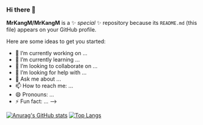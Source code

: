 ### Hi there 👋

**MrKangM/MrKangM** is a ✨ _special_ ✨ repository because its `README.md` (this file) appears on your GitHub profile.

Here are some ideas to get you started:

- 🔭 I’m currently working on ...
- 🌱 I’m currently learning ...
- 👯 I’m looking to collaborate on ...
- 🤔 I’m looking for help with ...
- 💬 Ask me about ...
- 📫 How to reach me: ...
- 😄 Pronouns: ...
- ⚡ Fun fact: ...
-->

[![Anurag's GitHub stats](https://github-readme-stats.vercel.app/api?username=MrKangM)](https://github.com/MrKangM/github-readme-stats)
[![Top Langs](https://github-readme-stats.vercel.app/api/top-langs/?username=MrKangM)](https://github.com/MrKangM/github-readme-stats)
